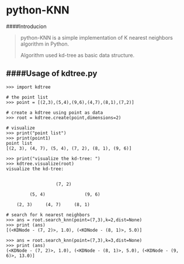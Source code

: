 python-KNN
===

####Introducion
> python-KNN is a simple implementation of K nearest
> neighbors algorithm in Python.
> 
> Algorithm used kd-tree as basic data structure.

####Usage of kdtree.py
----
	>>> import kdtree
	
	# the point list
	>>> point = [(2,3),(5,4),(9,6),(4,7),(8,1),(7,2)]
	
	# create a kdtree using point as data
	>>> root = kdtree.create(point,dimensions=2)
	
	# visualize
	>>> print("point list")
    >>> print(point1)
    point list
	[(2, 3), (4, 7), (5, 4), (7, 2), (8, 1), (9, 6)]
    
    >>> print("visualize the kd-tree: ")
    >>> kdtree.visualize(root)
    visualize the kd-tree: 


                       (7, 2)                  

             (5, 4)               (9, 6)        

        (2, 3)     (4, 7)     (8, 1)
    
    # search for k nearest neighbors
    >>> ans = root.search_knn(point=(7,3),k=2,dist=None)
    >>> print (ans)
    [(<KDNode - (7, 2)>, 1.0), (<KDNode - (8, 1)>, 5.0)]
    
    >>> ans = root.search_knn(point=(7,3),k=3,dist=None)
    >>> print (ans)
    (<KDNode - (7, 2)>, 1.0), (<KDNode - (8, 1)>, 5.0), (<KDNode - (9, 6)>, 13.0)]
    
